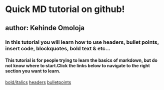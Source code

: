 # Quick MD tutorial on github!

## author: Kehinde Omoloja
### In this tutorial you will learn how to use headers, bullet points, insert code, blockquotes, bold text & etc...
#### This tutorial is for people trying to learn the basics of markdown, but do not know where to start.Click the links below to navigate to the right section you want to learn.

[bold/italics](https://github.com/KehindeOmo/1600Tutorial/blob/main/bold%20%26%20italic.md) [headers](https://github.com/KehindeOmo/1600Tutorial/blob/main/headers.md) [bulletpoints](whatever) 
